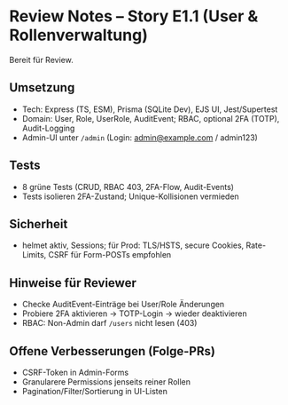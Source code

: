 # Review Notes – Story E1.1 (User & Rollenverwaltung)

Bereit für Review.

## Umsetzung
- Tech: Express (TS, ESM), Prisma (SQLite Dev), EJS UI, Jest/Supertest
- Domain: User, Role, UserRole, AuditEvent; RBAC, optional 2FA (TOTP), Audit-Logging
- Admin-UI unter `/admin` (Login: admin@example.com / admin123)

## Tests
- 8 grüne Tests (CRUD, RBAC 403, 2FA-Flow, Audit-Events)
- Tests isolieren 2FA-Zustand; Unique-Kollisionen vermieden

## Sicherheit
- helmet aktiv, Sessions; für Prod: TLS/HSTS, secure Cookies, Rate-Limits, CSRF für Form-POSTs empfohlen

## Hinweise für Reviewer
- Checke AuditEvent-Einträge bei User/Role Änderungen
- Probiere 2FA aktivieren → TOTP-Login → wieder deaktivieren
- RBAC: Non-Admin darf `/users` nicht lesen (403)

## Offene Verbesserungen (Folge-PRs)
- CSRF-Token in Admin-Forms
- Granularere Permissions jenseits reiner Rollen
- Pagination/Filter/Sortierung in UI-Listen
